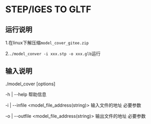 # STEP/IGES TO GLTF

## 运行说明

1.在linux下解压缩`model_cover_gitee.zip`

2.`./model_conver -i xxx.stp -o xxx.glb`运行

## 输入说明

./model_cover [options]

  -h  | --help	帮助信息

  -i  | --infile <model_file_address(string)>	输入文件的地址 必要参数

  -o  | --outfile <model_file_address(string)>	输出文件的地址 必要参数

  
